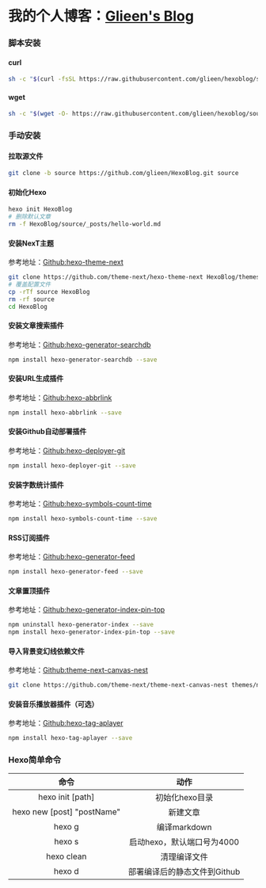# 我的个人博客：[Glieen's Blog](https://glieen.cn)

### 脚本安装

#### curl

``` bash
sh -c "$(curl -fsSL https://raw.githubusercontent.com/glieen/hexoblog/source/install.sh)"
```

#### wget

``` bash
sh -c "$(wget -O- https://raw.githubusercontent.com/glieen/hexoblog/source/install.sh)"
```

### 手动安装

#### 拉取源文件

```bash
git clone -b source https://github.com/glieen/HexoBlog.git source
```
#### 初始化Hexo

```bash
hexo init HexoBlog
# 删除默认文章
rm -f HexoBlog/source/_posts/hello-world.md
```

#### 安装NexT主题

参考地址：[Github:hexo-theme-next](https://github.com/theme-next/hexo-theme-next)

```bash
git clone https://github.com/theme-next/hexo-theme-next HexoBlog/themes/next
# 覆盖配置文件
cp -rTf source HexoBlog
rm -rf source
cd HexoBlog
```
#### 安装文章搜索插件

参考地址：[Github:hexo-generator-searchdb](https://github.com/theme-next/hexo-generator-searchdb)

```bash
npm install hexo-generator-searchdb --save
```

#### 安装URL生成插件

参考地址：[Github:hexo-abbrlink](https://github.com/rozbo/hexo-abbrlink)

```bash
npm install hexo-abbrlink --save
```

#### 安装Github自动部署插件

参考地址：[Github:hexo-deployer-git](https://github.com/hexojs/hexo-deployer-git)

```bash
npm install hexo-deployer-git --save
```

#### 安装字数统计插件

参考地址：[Github:hexo-symbols-count-time](https://github.com/theme-next/hexo-symbols-count-time)

```bash
npm install hexo-symbols-count-time --save
```

#### RSS订阅插件

参考地址：[Github:hexo-generator-feed](https://github.com/hexojs/hexo-generator-feed)

```bash
npm install hexo-generator-feed --save
```

#### 文章置顶插件

参考地址：[Github:hexo-generator-index-pin-top](https://github.com/netcan/hexo-generator-index-pin-top)

```bash
npm uninstall hexo-generator-index --save
npm install hexo-generator-index-pin-top --save
```

#### 导入背景变幻线依赖文件

参考地址：[Github:theme-next-canvas-nest](https://github.com/theme-next/theme-next-canvas-nest)

```bash
git clone https://github.com/theme-next/theme-next-canvas-nest themes/next/source/lib/canvas-nest
```
#### 安装音乐播放器插件（可选）

参考地址：[Github:hexo-tag-aplayer](https://github.com/MoePlayer/hexo-tag-aplayer)

```bash
npm install hexo-tag-aplayer --save
```

### Hexo简单命令

|            命令            |             动作             |
| :------------------------: | :--------------------------: |
|      hexo init [path]      |        初始化hexo目录        |
| hexo new [post] "postName" |           新建文章           |
|           hexo g           |         编译markdown         |
|           hexo s           |  启动hexo，默认端口号为4000  |
|         hexo clean         |         清理编译文件         |
|           hexo d           | 部署编译后的静态文件到Github |

